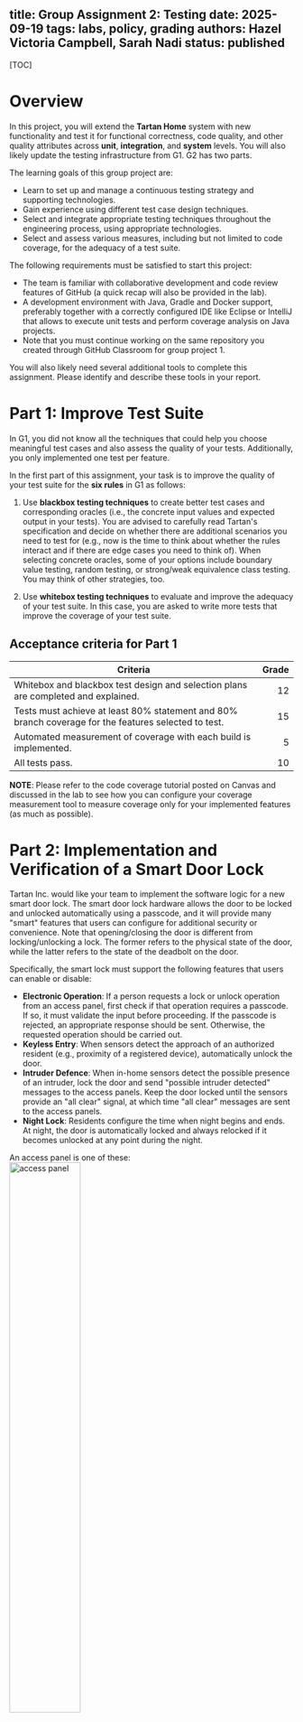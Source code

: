 title: Group Assignment 2: Testing
date: 2025-09-19
tags: labs, policy, grading
authors: Hazel Victoria Campbell, Sarah Nadi
status: published
----

[TOC]

# Overview

In this project, you will extend the **Tartan Home** system with new functionality and test it for functional correctness, code quality, and other quality attributes across **unit**, **integration**, and **system** levels. You will also likely update the testing infrastructure from G1. G2 has two parts.

The learning goals of this group project are:

- Learn to set up and manage a continuous testing strategy and supporting technologies.
- Gain experience using different test case design techniques.
- Select and integrate appropriate testing techniques throughout the engineering process, using appropriate technologies.
- Select and assess various measures, including but not limited to code coverage, for the adequacy of a test suite.

The following requirements must be satisfied to start this project:

- The team is familiar with collaborative development and code review features of GitHub (a quick recap will also be provided in the lab).
- A development environment with Java, Gradle and Docker support, preferably together with a correctly configured IDE like Eclipse or IntelliJ that allows to execute unit tests and perform coverage analysis on Java projects.
- Note that you must continue working on the same repository you created through GitHub Classroom for group project 1.

You will also likely need several additional tools to complete this assignment. Please identify and describe these tools in your report.

# Part 1: Improve Test Suite

In G1, you did not know all the techniques that could help you choose meaningful test cases and also assess the quality of your tests. Additionally, you only implemented one test per feature.

In the first part of this assignment, your task is to improve the quality of your test suite for the **six rules** in G1 as follows:

1. Use **blackbox testing techniques** to create better test cases and corresponding oracles (i.e., the concrete input values and expected output in your tests). You are advised to carefully read Tartan's specification and decide on whether there are additional scenarios you need to test for (e.g., now is the time to think about whether the rules interact and if there are edge cases you need to think of). When selecting concrete oracles, some of your options include boundary value testing, random testing, or strong/weak equivalence class testing. You may think of other strategies, too.

2. Use **whitebox testing techniques** to evaluate and improve the adequacy of your test suite. In this case, you are asked to write more tests that improve the coverage of your test suite.

## Acceptance criteria for Part 1

| **Criteria** | **Grade** |
|---|---:|
| Whitebox and blackbox test design and selection plans are completed and explained. | 12 |
| Tests must achieve at least 80% statement and 80% branch coverage for the features selected to test. | 15 |
| Automated measurement of coverage with each build is implemented. | 5 |
| All tests pass. | 10 |

**NOTE**: Please refer to the code coverage tutorial posted on Canvas and discussed in the lab to see how you can configure your coverage measurement tool to measure coverage only for your implemented features (as much as possible).


# Part 2: Implementation and Verification of a Smart Door Lock

Tartan Inc. would like your team to implement the software logic for a new smart door lock. The smart door lock hardware allows the door to be locked and unlocked automatically using a passcode, and it will provide many "smart" features that users can configure for additional security or convenience. Note that opening/closing the door is different from locking/unlocking a lock. The former refers to the physical state of the door, while the latter refers to the state of the deadbolt on the door. 

Specifically, the smart lock must support the following features that users can enable or disable:
- **Electronic Operation**: If a person requests a lock or unlock operation from an access panel, first check if that operation requires a passcode. If so, it must validate the input before proceeding. If the passcode is rejected, an appropriate response should be sent. Otherwise, the requested operation should be carried out.
- **Keyless Entry**: When sensors detect the approach of an authorized resident (e.g., proximity of a registered device), automatically unlock the door.
- **Intruder Defence**: When in-home sensors detect the possible presence of an intruder, lock the door and send "possible intruder detected" messages to the access panels. Keep the door locked until the sensors provide an "all clear" signal, at which time "all clear" messages are sent to the access panels.
- **Night Lock**: Residents configure the time when night begins and ends. At night, the door is automatically locked and always relocked if it becomes unlocked at any point during the night.

An access panel is one of these: <br>
<img id="access-panel" alt="access panel" src="{attach}adt-access-panel.jpg" style="width: 50%;"><br>
(Picture by Marco Albertini, https://securitycamcenter.com/how-to-reset-adt-alarm-system/).

For the access panel, you can add the functionality to the frontend, since we don't have any physical access panels. Make sure that your messages are shown on the frontend log of the application. You can append the access panel messages to your log in your code and make sure it's showing up on the frontend.

Note that the above feature requirements may be ambiguous. In addition, features may interact, and the door lock should behave in a reasonable way, which can be resolved with timers, priorities, or other mechanisms. For example, what happens or should happen if an intruder is detected and a resident arrives at the door? You should ask for clarification about requirements if needed and explicitly document all assumptions you make about interactions.

Integrate the smart door lock and its features with the current system and test it thoroughly. You can add additional sensors and actuators to the house, if needed.

**While developing the new door lock features, you must follow a test-driven development (TDD) approach**. Use Pull Requests to integrate each new functionality and have another team member review your code. **Each team member must perform a code review of at least 1 PR**.

To make it easier for us to spot your test-driven development, you must make your commits using RED GREEN commits. Make a git commit after each of the following steps:
- **Red**: Write a failing test and make a commit starting with the word "RED".
- **Green**: Implement the code to make the test pass and commit with the word "GREEN".
- **Refactor**: Improve the code without changing behaviour and commit with the word "REFACTOR", ensuring all tests still pass.
  
You must conduct unit testing on the new code and carefully measure coverage. However, given that this is a new feature, you should also perform integration (i.e., tests that combine multiple classes/functionality) and system testing (i.e., end-to-end testing that treats the system as a black box). You must also document the integration and system testing procedures in your report.

## Acceptance criteria (Part 2)

The following criteria must be satisfied for Part 2 to be accepted as complete.

| **Criteria** | **Grade** |
|---|---:|
| Requirements for the smart door lock are documented. It should be clear and complete and include any assumptions the team made. | 12 |
| The smart door lock implementation builds and runs successfully, and meets the functional requirements defined above. | 12 |
| Integration and system testing strategy is implemented and described. | 10 |
| Tests must achieve at least 80% statement and 80% branch coverage for **new** code. | 15 |
| The mutation score for the tests related to the new door lock functionality should be 90%. | 10 |
| Automated System Testing Integrated in CI. | 5 |
| Test-driven development has been followed. | 5 |
| New features underwent code review. | 5 |


# Report for Parts 1 & 2

You must write your report that describes your verification activities, decisions, and results for both the existing functionality and the new door lock. While marking, we will verify all acceptance criteria by checking both your report and code repository. However, we will not look “deeply” into your code repository, e.g., we will not spend more than 10 minutes trying to get your project to compile and run. 

The following describes the required details of the report:

- **Part 1:**
	- **Chosen Rules**: For completeness, restate the six rules (same as those from G1) for part 1.
	- **Testing plan and test cases**: Describe the process you used to design test cases and provide an overview of the tests you wrote. How were test cases designed? How were test values selected? Which testing techniques did you use (i.e. random testing, combinatorial testing, BVA, other)? Mention how much additional testing you needed to add in G2 when compared to G1. Finally, provide a pointer to the actual test classes/methods scripts in your repository (either a hyperlink or path description).
	- **Coverage**: Provide a screenshot of your coverage report (you can focus only on the relevant parts of the system). While marking, we will look into the actual report ourselves and make sure you satisfy the coverage criteria.

- **Part 2:**
	- **Clarified requirements for smart door lock**: Describe all assumptions you made about the requirements of the smart door lock system and its features.
	- **Software development processes**: Briefly indicate the role of each group member in this process, and describe how you planned and organized the design, development, and evaluation of the smart door lock. Include a description of how you coordinated implementation and testing.
	- **Overall testing strategy and implementation**: Indicate where your unit, integration, and system tests are implemented. Mention what you chose to test for integration testing, as well as system testing. Which tools/frameworks/techniques did you use to implement your integration and system testing?
	- **Coverage and mutation score**: Provide a screenshot of your coverage report (you can focus only on the relevant parts of the system). While marking, we will look into the actual report ourselves and make sure you satisfy the coverage criteria. Also, provide a screenshot of your mutation score report. Please mention 2-3 examples of initially live mutations (i.e., mutants that your test suite did not initially kill) and how you improved your test suite to kill these mutants.

# Submission Requirements

- **Please tag your code with `G2_Done`**
- Submit a PDF report (max. 4 pages of text, including screenshots/tables, etc) via Canvas.
- Please name your file using the following format:
    - `<LabCode>_<GroupName>_G2_Report.pdf`
    - Example: `D01_m01_G2_Report.pdf`
- Meets the formatting requirements in the previous section. Marks may be lost or you may receive a zero if the report is not **easy** to read and professional, or if it does not meet the formatting above.

Your report must be well formatted and not just readable, but professional and **easy** to read.

* Text must be standard and consistent. (10-11pt, Times New Roman or Computer Modern)
* Images must be sized so that text size is similar inside the image as it is outside of the image (10-11pt).
* Page orientation must stay consistently Portrait.
* Two columns.
* Letter Size (A4 is not allowed).
* Single spaced inside paragraphs + 6pt (~0.5 lines) after paragraphs.

More details can be found in the MS Word template: [https://www.ieee.org/content/dam/ieee-org/ieee/web/org/conferences/conference-template-letter.docx] or [the MS Word template rendered as a PDF]({attach}conference-template-letter.pdf). If in doubt, make your report look like the template!

More templates: 

* [https://www.ieee.org/conferences/publishing/templates] (Use US Letter only!)
* [Overleaf template](https://www.overleaf.com/read/qtgwphwhrkft#eaa1dc)

## MS Word & Google Doc Guidelines

- Submit your PDF.
    - Include your MS Word .docx in your repository OR your Google Doc URL.
    - Include all the figures in your repository.

## LaTeX Usage Guidelines

- If you are using [Overleaf](https://www.overleaf.com/) (an online collaborative LaTeX editor):  
    - Submit your PDF report along with the Overleaf project URL.  
    - Include your LaTeX source files (e.g., `.tex`, figures, `.bib`) in your GitHub repository.  

- If you are using LaTeX locally (instructions for local setup can be found at [MiKTeX](https://miktex.org/)):  
	- Submit your PDF report to Canvas.  
    - Include your LaTeX source files (e.g., `.tex`, figures, `.bib`) in your GitHub repository.  

📌 To ensure your LaTeX source file is easy to locate, place it in a logical location within the repository (e.g., a clearly named folder), and create or update the README.md to document the structure and contents.

# Grading Summary

In total, G2 is worth 145 points with the following breakdown:

- Part 1 (improving test suite): 42 points
- Part 2 (implementation and verification): 86 points
- Report: 12 points
- Peer assessment: 5 points (Assigned individually)

The report is graded based on its presentation, organization, and how clearly things are described. All the items described in the Report section above must appear in the report.

Each member must assess their team members' contributions on eClass. This is worth 5 points of the total assignment grade and is confidential (results go to the course staff). Note that if we find big discrepancies in contributions or if one team member is negatively rated by all other team members, then we will investigate and regrade team members as needed.

# Questions You Should Be Able to Answer After This Assignment

* What is a unit?
* How does TDD differ from standard types of testing?
* What is an Oracle?
* What might you need to change in the System Under Test in order to make good use of unit testing?
* What makes black box testing different from white box testing?
* Why might we want to use black box testing?
* What is the purpose of unit-testing?
* What are equivalence partitioning and boundary value analysis?
* Why do we use TDD? What is its purpose?
* Can we always have 100% code-coverage?
* What are the different types of coverage criteria?
* Does 100% coverage mean we are bug-free?
* Does 100% MCDC coverage mean we are bug-free?
* Can we prove that we’re 100% bug-free?
* In TDD, why do we go for RED first?
* How did you handle interactions in the requirements in part 2?
* How did you test for interactions?
* Do the computed adequacy criteria give you confidence that your software is thoroughly tested and of adequate quality?
* If you could pick your own goals for test adequacy measures, what would you aim for?
* Which testing techniques were most effective for you and why?
* Which techniques were less effective and why?
* Did mutation testing help you find weaknesses in your test suite? Can you give an example?
* If you had to conduct a similar project again, would you change any of your testing or planning strategies?
* What were the challenges you faced, and how did you solve them?

Copyright 2021, 2022 Dr. Sarah Nadi. Copyright 2023, 2024 Dr. Hazel Campbell. All rights reserved.
